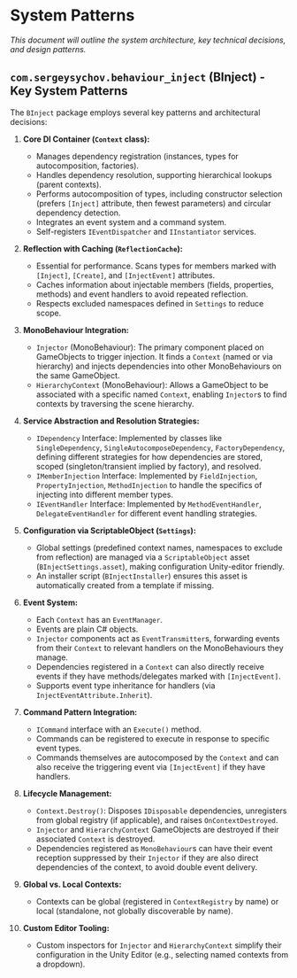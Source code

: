 # System Patterns

_This document will outline the system architecture, key technical decisions, and design patterns._

## `com.sergeysychov.behaviour_inject` (BInject) - Key System Patterns

The `BInject` package employs several key patterns and architectural decisions:

1.  **Core DI Container (`Context` class):**
    *   Manages dependency registration (instances, types for autocomposition, factories).
    *   Handles dependency resolution, supporting hierarchical lookups (parent contexts).
    *   Performs autocomposition of types, including constructor selection (prefers `[Inject]` attribute, then fewest parameters) and circular dependency detection.
    *   Integrates an event system and a command system.
    *   Self-registers `IEventDispatcher` and `IInstantiator` services.

2.  **Reflection with Caching (`ReflectionCache`):**
    *   Essential for performance. Scans types for members marked with `[Inject]`, `[Create]`, and `[InjectEvent]` attributes.
    *   Caches information about injectable members (fields, properties, methods) and event handlers to avoid repeated reflection.
    *   Respects excluded namespaces defined in `Settings` to reduce scope.

3.  **MonoBehaviour Integration:**
    *   `Injector` (MonoBehaviour): The primary component placed on GameObjects to trigger injection. It finds a `Context` (named or via hierarchy) and injects dependencies into other MonoBehaviours on the same GameObject.
    *   `HierarchyContext` (MonoBehaviour): Allows a GameObject to be associated with a specific named `Context`, enabling `Injector`s to find contexts by traversing the scene hierarchy.

4.  **Service Abstraction and Resolution Strategies:**
    *   `IDependency` Interface: Implemented by classes like `SingleDependency`, `SingleAutocomposeDependency`, `FactoryDependency`, defining different strategies for how dependencies are stored, scoped (singleton/transient implied by factory), and resolved.
    *   `IMemberInjection` Interface: Implemented by `FieldInjection`, `PropertyInjection`, `MethodInjection` to handle the specifics of injecting into different member types.
    *   `IEventHandler` Interface: Implemented by `MethodEventHandler`, `DelegateEventHandler` for different event handling strategies.

5.  **Configuration via ScriptableObject (`Settings`):**
    *   Global settings (predefined context names, namespaces to exclude from reflection) are managed via a `ScriptableObject` asset (`BInjectSettings.asset`), making configuration Unity-editor friendly.
    *   An installer script (`BInjectInstaller`) ensures this asset is automatically created from a template if missing.

6.  **Event System:**
    *   Each `Context` has an `EventManager`.
    *   Events are plain C# objects.
    *   `Injector` components act as `EventTransmitter`s, forwarding events from their `Context` to relevant handlers on the MonoBehaviours they manage.
    *   Dependencies registered in a `Context` can also directly receive events if they have methods/delegates marked with `[InjectEvent]`.
    *   Supports event type inheritance for handlers (via `InjectEventAttribute.Inherit`).

7.  **Command Pattern Integration:**
    *   `ICommand` interface with an `Execute()` method.
    *   Commands can be registered to execute in response to specific event types.
    *   Commands themselves are autocomposed by the `Context` and can also receive the triggering event via `[InjectEvent]` if they have handlers.

8.  **Lifecycle Management:**
    *   `Context.Destroy()`: Disposes `IDisposable` dependencies, unregisters from global registry (if applicable), and raises `OnContextDestroyed`.
    *   `Injector` and `HierarchyContext` GameObjects are destroyed if their associated `Context` is destroyed.
    *   Dependencies registered as `MonoBehaviour`s can have their event reception suppressed by their `Injector` if they are also direct dependencies of the context, to avoid double event delivery.

9.  **Global vs. Local Contexts:**
    *   Contexts can be global (registered in `ContextRegistry` by name) or local (standalone, not globally discoverable by name).

10. **Custom Editor Tooling:**
    *   Custom inspectors for `Injector` and `HierarchyContext` simplify their configuration in the Unity Editor (e.g., selecting named contexts from a dropdown). 